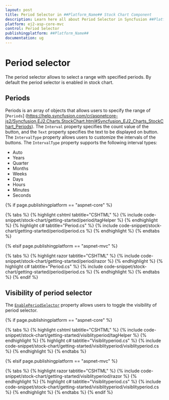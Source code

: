 ```yaml
---
layout: post
title: Period Selector in ##Platform_Name## Stock Chart Component
description: Learn here all about Period Selector in Syncfusion ##Platform_Name## Stock Chart component of Syncfusion Essential JS 2 and more.
platform: ej2-asp-core-mvc
control: Period Selector
publishingplatform: ##Platform_Name##
documentation: ug
---
```



# Period selector

The period selector allows to select a range with specified periods. By default the period selector is enabled in stock chart.

## Periods

<!-- markdownlint-disable MD034 -->

Periods is an array of objects that allows users to specify the range of [`Periods`] (https://help.syncfusion.com/cr/aspnetcore-js2/Syncfusion.EJ2.Charts.StockChart.html#Syncfusion_EJ2_Charts_StockChart_Periods). The `Interval` property specifies the count value of the button, and the `Text` property specifies the text to be displayed on button. The `IntervalType` property allows users to customize the intervals of the buttons. The `IntervalType` property supports the following interval types:

* Auto
* Years
* Quarter
* Months
* Weeks
* Days
* Hours
* Minutes
* Seconds

{% if page.publishingplatform == "aspnet-core" %}

{% tabs %}
{% highlight cshtml tabtitle="CSHTML" %}
{% include code-snippet/stock-chart/getting-started/period/tagHelper %}
{% endhighlight %}
{% highlight c# tabtitle="Period.cs" %}
{% include code-snippet/stock-chart/getting-started/period/period.cs %}
{% endhighlight %}
{% endtabs %}

{% elsif page.publishingplatform == "aspnet-mvc" %}

{% tabs %}
{% highlight razor tabtitle="CSHTML" %}
{% include code-snippet/stock-chart/getting-started/period/razor %}
{% endhighlight %}
{% highlight c# tabtitle="Period.cs" %}
{% include code-snippet/stock-chart/getting-started/period/period.cs %}
{% endhighlight %}
{% endtabs %}
{% endif %}



## Visibility of period selector

The [`EnablePeriodSelector`](https://help.syncfusion.com/cr/aspnetcore-js2/Syncfusion.EJ2.Charts.StockChart.html#Syncfusion_EJ2_Charts_StockChart_EnablePeriodSelector) property allows users to toggle the visibility of period selector.

{% if page.publishingplatform == "aspnet-core" %}

{% tabs %}
{% highlight cshtml tabtitle="CSHTML" %}
{% include code-snippet/stock-chart/getting-started/visiblityperiod/tagHelper %}
{% endhighlight %}
{% highlight c# tabtitle="Visiblityperiod.cs" %}
{% include code-snippet/stock-chart/getting-started/visiblityperiod/visiblityperiod.cs %}
{% endhighlight %}
{% endtabs %}

{% elsif page.publishingplatform == "aspnet-mvc" %}

{% tabs %}
{% highlight razor tabtitle="CSHTML" %}
{% include code-snippet/stock-chart/getting-started/visiblityperiod/razor %}
{% endhighlight %}
{% highlight c# tabtitle="Visiblityperiod.cs" %}
{% include code-snippet/stock-chart/getting-started/visiblityperiod/visiblityperiod.cs %}
{% endhighlight %}
{% endtabs %}
{% endif %}

